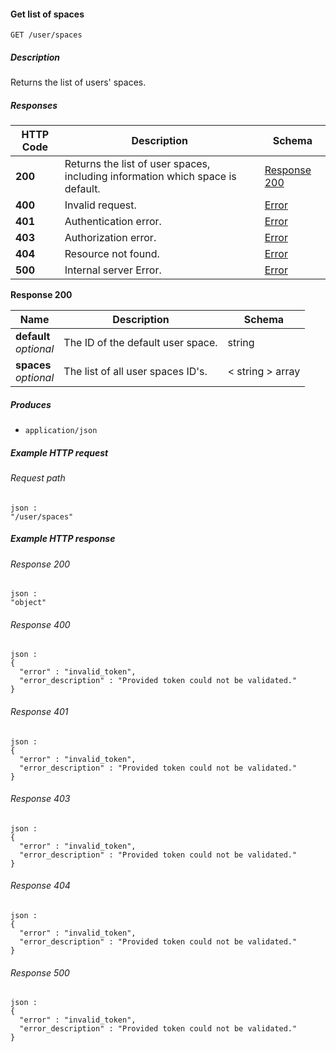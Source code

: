 
<a name="get_user_spaces"></a>
#### Get list of spaces
```
GET /user/spaces
```


##### Description
Returns the list of users' spaces.


##### Responses

|HTTP Code|Description|Schema|
|---|---|---|
|**200**|Returns the list of user spaces, including information which space is default.|[Response 200](#get_user_spaces-response-200)|
|**400**|Invalid request.|[Error](../definitions/Error.md#error)|
|**401**|Authentication error.|[Error](../definitions/Error.md#error)|
|**403**|Authorization error.|[Error](../definitions/Error.md#error)|
|**404**|Resource not found.|[Error](../definitions/Error.md#error)|
|**500**|Internal server Error.|[Error](../definitions/Error.md#error)|

<a name="get_user_spaces-response-200"></a>
**Response 200**

|Name|Description|Schema|
|---|---|---|
|**default**  <br>*optional*|The ID of the default user space.|string|
|**spaces**  <br>*optional*|The list of all user spaces ID's.|< string > array|


##### Produces

* `application/json`


##### Example HTTP request

###### Request path
```
json :
"/user/spaces"
```


##### Example HTTP response

###### Response 200
```
json :
"object"
```


###### Response 400
```
json :
{
  "error" : "invalid_token",
  "error_description" : "Provided token could not be validated."
}
```


###### Response 401
```
json :
{
  "error" : "invalid_token",
  "error_description" : "Provided token could not be validated."
}
```


###### Response 403
```
json :
{
  "error" : "invalid_token",
  "error_description" : "Provided token could not be validated."
}
```


###### Response 404
```
json :
{
  "error" : "invalid_token",
  "error_description" : "Provided token could not be validated."
}
```


###### Response 500
```
json :
{
  "error" : "invalid_token",
  "error_description" : "Provided token could not be validated."
}
```



